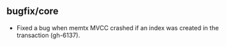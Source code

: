 ## bugfix/core

* Fixed a bug when memtx MVCC crashed if an index was created in the
  transaction (gh-6137).
